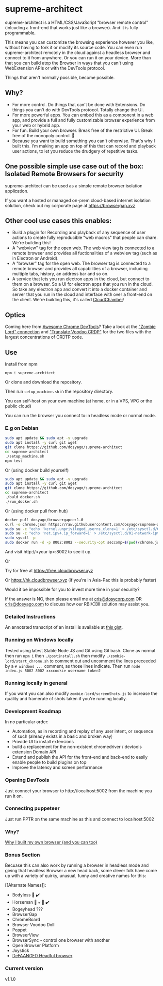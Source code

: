 # supreme-architect

supreme-architect is a HTML/CSS/JavaScript "browser remote control" (inlcuding a front-end that works just like a browser). And it is fully programmable. 

This means you can customize the browsing experience however you like, without having to fork it or modify its source code. You can even run supreme-architect remotely in the cloud against a headless browser and connect to it from anywhere. Or you can run it on your device. 
More than that you can build atop the Browser in ways that you can't using WebExtension APIs or with the DevTools protocol. 

Things that aren't normally possible, become possible. 

## Why?

- For more control. Do things that can't be done with Extensions. Do things you can't do with DevTools protocol. Totally change the UI.
- For more powerful apps. You can embed this as a component in a web app, and provide a full and fully customizable browser experience from your web or hybrid app. 
- For fun. Build your own browser. Break free of the restrictive UI. Break free of the monopoly control. :metal:
- Because you want to build something you can't otherwise. That's why I built this. I'm making an app on top of this that can record and playback user actions, to let you reduce the drudgery of repetitive tasks.

## One possible simple use case out of the box: Isolated Remote Browsers for security

supreme-architect can be used as a simple remote browser isolation application. 

If you want a hosted or managed on-prem cloud-based internet isolation solution, check out my corporate page at https://browsergap.xyz

## Other cool use cases this enables:

- Build a plugin for Recording and playback of any sequence of user actions to create fully reproducible "web macros" that people can share. We're building this!
- A "webview" tag for the open web. The web view tag is connected to a remote browser and provides all fuctionalities of a webview tag (such as in Electron or Android).
- A "browser" tag for the open web. The browser tag is connected to a remote browser and provides all capabilities of a browser, including multiple tabs, history, an address bar and so on.
- A service that lets you run electron apps in the cloud, but connect to them on a browser. So a UI for electron apps that you run in the cloud. So take any electron app and convert it into a docker container and server that you run in the cloud and interface with over a front-end on the client. We're building this, it's called [CloudChamber](https://github.com/dosycorp/CloudChamber)!

## Optics

Coming here from [Awesome Chrome DevTools](https://github.com/ChromeDevTools/awesome-chrome-devtools)? Take a look at the ["Zombie Lord" connection](https://github.com/dosycorp/browsergap.ce/blob/master/zombie-lord/connection.js) and ["Translate Voodoo CRDP"](https://github.com/dosycorp/browsergap.ce/blob/master/public/translateVoodooCRDP.js) for the two files with the largest concentrations of CRDTP code.

## Use

Install from npm 

`npm i supreme-architect`

Or clone and download the repository.

Then run `setup_machine.sh` in the repository directory.

You can self-host on your own machine (at home, or in a VPS, VPC or the public cloud)

You can run the browser you connect to in headless mode or normal mode.

### E.g on Debian

```sh
sudo apt update && sudo apt -y upgrade
sudo apt install -y curl git wget
git clone https://github.com/dosyago/supreme-architect
cd supreme-architect
./setup_machine.sh
npm test
```

Or (using docker build yourself)

```sh
sudo apt update && sudo apt -y upgrade
sudo apt install -y curl git wget
git clone https://github.com/dosyago/supreme-architect
cd supreme-architect
./buld_docker.sh
./run_docker.sh 
```

Or (using docker pull from hub)

```sh
docker pull dosyago/browsergapce:1.0
curl -o chrome.json https://raw.githubusercontent.com/dosyago/supreme-architect/master/chrome.json
sudo su -c "echo 'kernel.unprivileged_userns_clone=1' > /etc/sysctl.d/00-local-userns.conf"
sudo su -c "echo 'net.ipv4.ip_forward=1' > /etc/sysctl.d/01-network-ipv4.conf"
sudo sysctl -p
sudo docker run -d -p 8002:8002 --security-opt seccomp=$(pwd)/chrome.json browsergapce:1.0
```

And visit http://&lt;your ip&gt;:8002 to see it up.

Or

Try for free at https://free.cloudbrowser.xyz

Or https://hk.cloudbrowser.xyz (if you're in Asia-Pac this is probably faster)

Would it be impossible for you to invest more time in your security? 

If the answer is NO, then please email me at cris@dosycorp.com OR cris@dosyago.com to discuss how our RBI/CBII solution may assist you.

### Detailed Instructions

An annotated transcript of an install is available at [this gist](https://gist.github.com/crislin2046/2fcd103234f93376c44d110d6295f32a).

### Running on Windows locally

Tested using latest Stable Node.JS and Git using Git bash. Clone as normal then run `npm i` then `./postinstall.sh` then modify `./zombie-lord/start_chrome.sh` to comment out and uncomment the lines preceeded by a `# windows ...` comment, as those lines indicate.
Then run `node index.js 5002 8002 xxxcookie username token2`

### Running locally in general

If you want you can also modify `zombie-lord/screenShots.js` to increase the quality and framerate of shots taken if you're running locally.

### Development Roadmap

In no particular order:

- Automation, as in recording and replay of any user intent, or sequence of such (already exists in a basic and broken way)
- Provide UI to install extensions
- build a replacement for the non-existent chromedriver / devtools extension Domain API
- Extend and publish the API for the front-end and back-end to easily enable people to build plugins on top
- Improve the latency and screen performance

### Opening DevTools

Just connect your browser to http://localhost:5002 from the machine you run it on.

### Connecting puppeteer

Just run PPTR on the same machine as this and connect to localhost:5002

### Why?

[Why I built my own browser (and you can too)](https://medium.com/@cris_39045/why-i-built-my-own-browser-and-you-can-too-9dda4b4de869)

### Bonus Section 

Becuase this can also work by running a browser in headless mode and giving that headless Browser a new head back, some clever folk have come up with a variety of quirky, unusual, funny and creative names for this:

[[Alternate Names]]:
- Bodyless :tada: :heavy_check_mark:
- Horseman :horse: :skull: :man: :heavy_check_mark:
- Bogeyhead ???
- BrowserGap
- ChromeBoard
- Browser Voodoo Doll
- Poppet
- BrowserView
- BrowserSync - control one browser with another
- Open Browser Platform
- Joystick
- [DeFAANGED Headful browser](https://github.com/dosycorp/BrowserView/issues/20)

### Current version

v1.1.0
